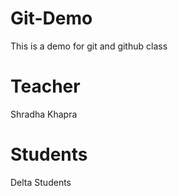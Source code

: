 # Git-Demo
This is a demo for git and github class

# Teacher
Shradha Khapra

# Students
Delta Students